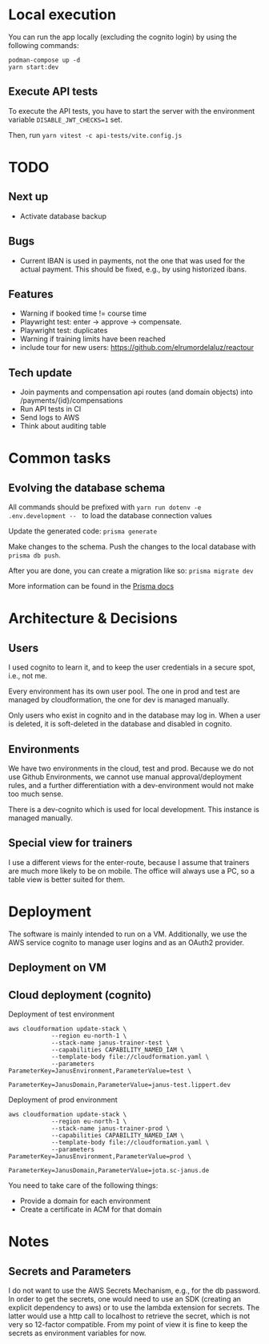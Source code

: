 # Local execution

You can run the app locally (excluding the cognito login) by using the following commands:

```shell
podman-compose up -d
yarn start:dev
```

## Execute API tests

To execute the API tests, you have to start the server with the environment variable
`DISABLE_JWT_CHECKS=1` set.

Then, run `yarn vitest -c api-tests/vite.config.js`

# TODO

## Next up

- Activate database backup

## Bugs

- Current IBAN is used in payments, not the one that was used for the actual
  payment. This should be fixed, e.g., by using historized ibans.

## Features

- Warning if booked time != course time
- Playwright test: enter -> approve -> compensate.
- Playwright test: duplicates
- Warning if training limits have been reached
- include tour for new users: https://github.com/elrumordelaluz/reactour

## Tech update

- Join payments and compensation api routes (and domain objects) into /payments/{id}/compensations
- Run API tests in CI
- Send logs to AWS
- Think about auditing table

# Common tasks

## Evolving the database schema

All commands should be prefixed with `yarn run dotenv -e .env.development -- ` to load the database connection values

Update the generated code: `prisma generate`

Make changes to the schema. Push the changes to the local database with `prisma db push`.

After you are done, you can create a migration like so: `prisma migrate dev`

More information can be found in
the [Prisma docs](https://www.prisma.io/docs/orm/prisma-migrate/workflows/prototyping-your-schema)

# Architecture & Decisions

## Users

I used cognito to learn it, and to keep the user credentials in a secure spot, i.e., not me.

Every environment has its own user pool. The one in prod and test are managed by cloudformation, the one for dev
is managed manually.

Only users who exist in cognito and in the database may log in. When a user is deleted, it is soft-deleted in the
database and disabled in cognito.

## Environments

We have two environments in the cloud, test and prod. Because we do not use Github Environments, we cannot use manual
approval/deployment rules, and a further differentiation with a dev-environment would not make too much sense.

There is a dev-cognito which is used for local development. This instance is managed manually.

## Special view for trainers

I use a different views for the enter-route, because I assume that trainers are much more likely to be on mobile.
The office will always use a PC, so a table view is better suited for them.

# Deployment

The software is mainly intended to run on a VM. Additionally, we use the AWS service cognito to manage user logins
and as an OAuth2 provider.

## Deployment on VM

## Cloud deployment (cognito)

Deployment of test environment

```shell
aws cloudformation update-stack \
            --region eu-north-1 \
            --stack-name janus-trainer-test \
            --capabilities CAPABILITY_NAMED_IAM \
            --template-body file://cloudformation.yaml \
            --parameters ParameterKey=JanusEnvironment,ParameterValue=test \
                         ParameterKey=JanusDomain,ParameterValue=janus-test.lippert.dev
```

Deployment of prod environment

```shell
aws cloudformation update-stack \
            --region eu-north-1 \
            --stack-name janus-trainer-prod \
            --capabilities CAPABILITY_NAMED_IAM \
            --template-body file://cloudformation.yaml \
            --parameters ParameterKey=JanusEnvironment,ParameterValue=prod \
                         ParameterKey=JanusDomain,ParameterValue=jota.sc-janus.de
```

You need to take care of the following things:

- Provide a domain for each environment
- Create a certificate in ACM for that domain

# Notes

## Secrets and Parameters

I do not want to use the AWS Secrets Mechanism, e.g., for the db password.
In order to get the secrets, one would need to use an SDK (creating an explicit dependency to aws)
or to use the lambda extension for secrets. The latter would use a http call to localhost to retrieve
the secret, which is not very so 12-factor compatible.
From my point of view it is fine to keep the secrets as environment variables for now.
